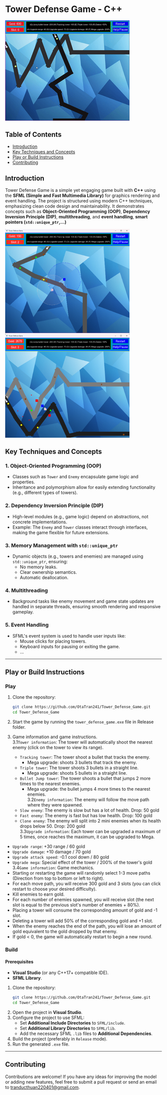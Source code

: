 
# **Tower Defense Game - C++**
<img src="./images/GamePlay.gif" style="width:400px;"/>

## Table of Contents

- [Introduction](#introduction)
- [Key Techniques and Concepts](#Key-Techniques-and-Concepts)
- [Play or Build Instructions](#Play-or-Build-Instructions)
- [Contributing](#Contributing)

## **Introduction**
Tower Defense Game is a simple yet engaging game built with **C++** using the **SFML (Simple and Fast Multimedia Library)** for graphics rendering and event handling. The project is structured using modern C++ techniques, emphasizing clean code design and maintainability. It demonstrates concepts such as **Object-Oriented Programming (OOP)**, **Dependency Inversion Principle (DIP)**, **multithreading**, and **event handling**, **smart pointers (`std::unique_ptr`,...)**

<img src="./images/InGame1.png" style="width:400px;"/> <img src="./images/InGame2.png" style="width:400px;"/>  

## **Key Techniques and Concepts**
### **1. Object-Oriented Programming (OOP)**
- Classes such as `Tower` and `Enemy` encapsulate game logic and properties.
- Inheritance and polymorphism allow for easily extending functionality (e.g., different types of towers).

### **2. Dependency Inversion Principle (DIP)**
- High-level modules (e.g., game logic) depend on abstractions, not concrete implementations.
- Example: The `Enemy` and `Tower` classes interact through interfaces, making the game flexible for future extensions.

### **3. Memory Management with `std::unique_ptr`**
- Dynamic objects (e.g., towers and enemies) are managed using `std::unique_ptr`, ensuring:
  - No memory leaks.
  - Clear ownership semantics.
  - Automatic deallocation.

### **4. Multithreading**
- Background tasks like enemy movement and game state updates are handled in separate threads, ensuring smooth rendering and responsive gameplay.

### **5. Event Handling**
- SFML's event system is used to handle user inputs like:
  - Mouse clicks for placing towers.
  - Keyboard inputs for pausing or exiting the game.
  - ...

---

## **Play or Build Instructions**

### **Play**
1. Clone the repository:
   ```bash
   git clone https://github.com/OtaTran241/Tower_Defense_Game.git
   cd Tower_Defense_Game
   ```
   
2. Start the game by running the `tower_defense_game.exe` file in Release folder.
3. Game information and game instructions.  
3.1`Tower information`: The tower will automatically shoot the nearest enemy (click on the tower to view its range).
   + `Tracking tower`: The tower shoot a bullet that tracks the enemy.
     - Mega upgrade: shoots 3 bullets that track the enemy.
   + `Triple tower`: The tower shoots 3 bullets in a straight line.
     - Mega upgrade: shoots 5 bullets in a straight line.
   + `Bullet Jump tower`: The tower shoots a bullet that jumps 2 more times to the nearest enemies.
     - Mega upgrade: the bullet jumps 4 more times to the nearest enemies.  
3.2`Enemy information`: The enemy will follow the move path where they were spawned.
   + `Slow enemy`: The enemy is slow but has a lot of health. Drop: 50 gold
   + `Fast enemy`: The enemy is fast but has low health. Drop: 100 gold
   + `Clone enemy`: The enemy will split into 2 mini enemies when its health drops below 50. Drop: 200 gold   
3.3`Upgrade information`: Each tower can be upgraded a maximum of 5 times, once reaches the maximum, it can be upgraded to Mega.
  + `Upgrade range`: +30 range / 60 gold
  + `Upgrade damage`: +10 damage / 70 gold
  + `Upgrade attack speed`: -0.1 cool down / 80 gold
  + `Upgrade mega`: Special effect of the tower / 200% of the tower's gold  
3.4`Game information`: Game mechanics.
  + Starting or restarting the game will randomly select 1-3 move paths (Direction from top to bottom or left to right).
  + For each move path, you will receive 300 gold and 3 slots (you can click restart to choose your desired difficulty).
  + Kill enemies to earn gold.
  + For each number of enemies spawned, you will receive slot (the next slot is equal to the previous slot's number of enemies + 80%).
  + Placing a tower will consume the corresponding amount of gold and -1 slot.
  + Deleting a tower will add 50% of the corresponding gold and +1 slot.
  + When the enemy reaches the end of the path, you will lose an amount of gold equivalent to the gold dropped by that enemy.
  + If gold < 0, the game will automatically restart to begin a new round.

### **Build**
#### **Prerequisites**
- **Visual Studio** (or any C++17+ compatible IDE).
- **SFML Library**.

1. Clone the repository:
   ```bash
   git clone https://github.com/OtaTran241/Tower_Defense_Game.git
   cd Tower_Defense_Game
   ```
2. Open the project in **Visual Studio**.
3. Configure the project to use SFML:
   - Set **Additional Include Directories** to `SFML/include`.
   - Set **Additional Library Directories** to `SFML/lib`.
   - Add the necessary SFML `.lib` files to **Additional Dependencies**.
4. Build the project (preferably in `Release` mode).
5. Run the generated `.exe` file.

---

## Contributing
Contributions are welcome! If you have any ideas for improving the model or adding new features, feel free to submit a pull request or send an email to [tranducthuan220401@gmail.com](mailto:tranducthuan220401@gmail.com).

